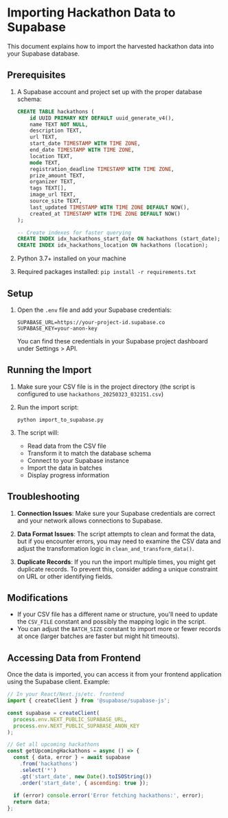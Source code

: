 # Importing Hackathon Data to Supabase

This document explains how to import the harvested hackathon data into your Supabase database.

## Prerequisites

1. A Supabase account and project set up with the proper database schema:
   ```sql
   CREATE TABLE hackathons (
       id UUID PRIMARY KEY DEFAULT uuid_generate_v4(),
       name TEXT NOT NULL,
       description TEXT,
       url TEXT,
       start_date TIMESTAMP WITH TIME ZONE,
       end_date TIMESTAMP WITH TIME ZONE,
       location TEXT,
       mode TEXT,
       registration_deadline TIMESTAMP WITH TIME ZONE,
       prize_amount TEXT,
       organizer TEXT,
       tags TEXT[],
       image_url TEXT,
       source_site TEXT,
       last_updated TIMESTAMP WITH TIME ZONE DEFAULT NOW(),
       created_at TIMESTAMP WITH TIME ZONE DEFAULT NOW()
   );

   -- Create indexes for faster querying
   CREATE INDEX idx_hackathons_start_date ON hackathons (start_date);
   CREATE INDEX idx_hackathons_location ON hackathons (location);
   ```

2. Python 3.7+ installed on your machine
3. Required packages installed: `pip install -r requirements.txt`

## Setup

1. Open the `.env` file and add your Supabase credentials:
   ```
   SUPABASE_URL=https://your-project-id.supabase.co
   SUPABASE_KEY=your-anon-key
   ```

   You can find these credentials in your Supabase project dashboard under Settings > API.

## Running the Import

1. Make sure your CSV file is in the project directory (the script is configured to use `hackathons_20250323_032151.csv`)

2. Run the import script:
   ```
   python import_to_supabase.py
   ```

3. The script will:
   - Read data from the CSV file
   - Transform it to match the database schema
   - Connect to your Supabase instance
   - Import the data in batches
   - Display progress information

## Troubleshooting

1. **Connection Issues**: Make sure your Supabase credentials are correct and your network allows connections to Supabase.

2. **Data Format Issues**: The script attempts to clean and format the data, but if you encounter errors, you may need to examine the CSV data and adjust the transformation logic in `clean_and_transform_data()`.

3. **Duplicate Records**: If you run the import multiple times, you might get duplicate records. To prevent this, consider adding a unique constraint on URL or other identifying fields.

## Modifications

- If your CSV file has a different name or structure, you'll need to update the `CSV_FILE` constant and possibly the mapping logic in the script.
- You can adjust the `BATCH_SIZE` constant to import more or fewer records at once (larger batches are faster but might hit timeouts).

## Accessing Data from Frontend

Once the data is imported, you can access it from your frontend application using the Supabase client. Example:

```javascript
// In your React/Next.js/etc. frontend
import { createClient } from '@supabase/supabase-js';

const supabase = createClient(
  process.env.NEXT_PUBLIC_SUPABASE_URL,
  process.env.NEXT_PUBLIC_SUPABASE_ANON_KEY
);

// Get all upcoming hackathons
const getUpcomingHackathons = async () => {
  const { data, error } = await supabase
    .from('hackathons')
    .select('*')
    .gt('start_date', new Date().toISOString())
    .order('start_date', { ascending: true });
    
  if (error) console.error('Error fetching hackathons:', error);
  return data;
};
``` 